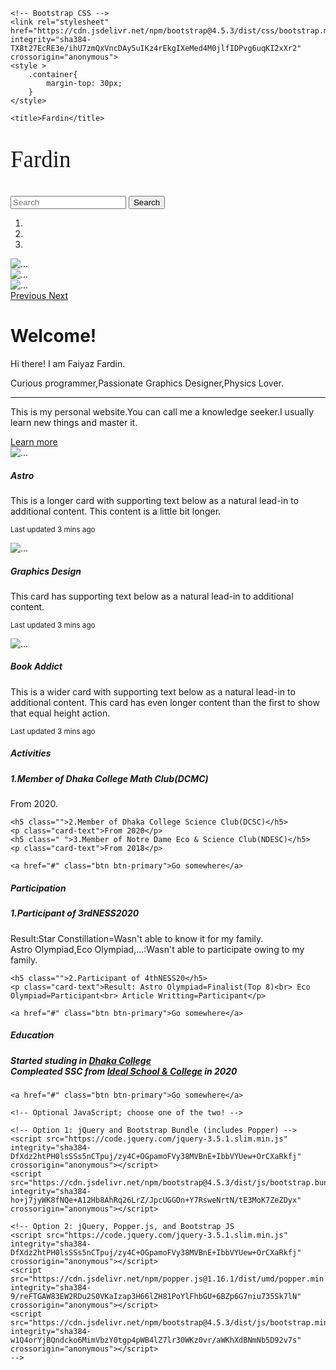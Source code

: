 <html lang="en">
  <head>
    <!-- Required meta tags -->
    <meta charset="utf-8">
    <meta name="viewport" content="width=device-width, initial-scale=1, shrink-to-fit=no">

    <!-- Bootstrap CSS -->
    <link rel="stylesheet" href="https://cdn.jsdelivr.net/npm/bootstrap@4.5.3/dist/css/bootstrap.min.css" integrity="sha384-TX8t27EcRE3e/ihU7zmQxVncDAy5uIKz4rEkgIXeMed4M0jlfIDPvg6uqKI2xXr2" crossorigin="anonymous">
    <style >
        .container{
            margin-top: 30px;
        }
    </style>

    <title>Fardin</title>
  </head>
  <body>
    <nav class="navbar navbar-dark bg-primary sticky-top">
  <a class="navbar-brand"><p style="font-size: 37px;font-family:Gabriola ">Fardin</p></a>
  <form class="form-inline">
    <input class="form-control mr-sm-2" type="search" placeholder="Search" aria-label="Search">
    <button class="btn btn-outline-success my-2 my-sm-0" type="submit">Search</button>
  </form>
</nav>
    <div id="carouselExampleIndicators" class="carousel slide" data-ride="carousel">
  <ol class="carousel-indicators">
    <li data-target="#carouselExampleIndicators" data-slide-to="0" class="active"></li>
    <li data-target="#carouselExampleIndicators" data-slide-to="1"></li>
    <li data-target="#carouselExampleIndicators" data-slide-to="2"></li>
  </ol>
  <div class="carousel-inner">
    <div class="carousel-item active">
      <img src="cover1.jpg" class="d-block w-100" alt="...">
    </div>
    <div class="carousel-item">
      <img src="cover2.jpg" class="d-block w-100" alt="...">
    </div>
    <div class="carousel-item">
      <img src="cover3.jpg" class="d-block w-100" alt="...">
    </div>
  </div>
  <a class="carousel-control-prev" href="#carouselExampleIndicators" role="button" data-slide="prev">
    <span class="carousel-control-prev-icon" aria-hidden="true"></span>
    <span class="sr-only">Previous</span>
  </a>
  <a class="carousel-control-next" href="#carouselExampleIndicators" role="button" data-slide="next">
    <span class="carousel-control-next-icon" aria-hidden="true"></span>
    <span class="sr-only">Next</span>
  </a>
</div>
<div class="container">
  <div class="jumbotron">
  <h1 class="display-4">Welcome!</h1>
  <p class="lead">Hi there! I am Faiyaz Fardin.</p>
  <p class="lead">Curious programmer,Passionate Graphics Designer,Physics Lover.</p>
  <hr class="my-4">
  <p>This is my personal website.You can call me a knowledge seeker.I usually learn new things and master it.</p>
  <a class="btn btn-primary btn-lg" href="https://www.facebook.com/profile.php?id=100043642312736" role="button">Learn more</a>
</div></div>
<div class="container">
  <div class="card-deck">
  <div class="card">
    <img src="Astro1.jpg" class="card-img-top" alt="...">
    <div class="card-body">
      <h5 class="card-title">Astro</h5>
      <p class="card-text">This is a longer card with supporting text below as a natural lead-in to additional content. This content is a little bit longer.</p>
      <p class="card-text"><small class="text-muted">Last updated 3 mins ago</small></p>
    </div>
  </div>
  <div class="card">
    <img src="design1.jpg" class="card-img-top" alt="...">
    <div class="card-body">
      <h5 class="card-title">Graphics Design</h5>
      <p class="card-text">This card has supporting text below as a natural lead-in to additional content.</p>
      <p class="card-text"><small class="text-muted">Last updated 3 mins ago</small></p>
    </div>
  </div>
  <div class="card">
    <img src="book.jfif" class="card-img-top" alt="...">
    <div class="card-body">
      <h5 class="card-title">Book Addict</h5>
      <p class="card-text">This is a wider card with supporting text below as a natural lead-in to additional content. This card has even longer content than the first to show that equal height action.</p>
      <p class="card-text"><small class="text-muted">Last updated 3 mins ago</small></p>
    </div>
  </div>
</div>
</div>
<div class="container">
  <div class="card">
  <h5 class="card-header">Activities</h5>
  <div class="card-body">
    <h5 class=" ">1.Member of Dhaka College Math Club(DCMC)</h5>
    <p class="card-text">From 2020.</p>

    <h5 class="">2.Member of Dhaka College Science Club(DCSC)</h5>
    <p class="card-text">From 2020</p>
    <h5 class=" ">3.Member of Notre Dame Eco & Science Club(NDESC)</h5>
    <p class="card-text">From 2018</p>

    <a href="#" class="btn btn-primary">Go somewhere</a>
  </div>
</div>
<div class="container">
  <div class="card">
  <h5 class="card-header">Participation</h5>
  <div class="card-body">
    <h5 class=" ">1.Participant of 3rdNESS2020</h5>
    <p class="card-text">Result:Star Constillation=Wasn't able to know it for my family.<br>Astro Olympiad,Eco Olympiad,...:Wasn't able to participate owing to my family. </p>

    <h5 class="">2.Participant of 4thNESS20</h5>
    <p class="card-text">Result: Astro Olympiad=Finalist(Top 8)<br> Eco Olympiad=Participant<br> Article Writting=Participant</p>
    
    <a href="#" class="btn btn-primary">Go somewhere</a>
  </div>
</div>
<div class="container">
  <div class="card">
  <h5 class="card-header">Education</h5>
  <div class="card-body">
    <h5 class=" ">Started studing in <a href="https://dhakacollege.edu.bd/">Dhaka College</a> <br>Compleated SSC from <a href="https://idealschoolandcollege.edu.bd/">Ideal School & College</a> in 2020</h5>
    <p class="card-text"></p>

    <a href="#" class="btn btn-primary">Go somewhere</a>
  </div>
</div>
    
    <!-- Optional JavaScript; choose one of the two! -->

    <!-- Option 1: jQuery and Bootstrap Bundle (includes Popper) -->
    <script src="https://code.jquery.com/jquery-3.5.1.slim.min.js" integrity="sha384-DfXdz2htPH0lsSSs5nCTpuj/zy4C+OGpamoFVy38MVBnE+IbbVYUew+OrCXaRkfj" crossorigin="anonymous"></script>
    <script src="https://cdn.jsdelivr.net/npm/bootstrap@4.5.3/dist/js/bootstrap.bundle.min.js" integrity="sha384-ho+j7jyWK8fNQe+A12Hb8AhRq26LrZ/JpcUGGOn+Y7RsweNrtN/tE3MoK7ZeZDyx" crossorigin="anonymous"></script>

    <!-- Option 2: jQuery, Popper.js, and Bootstrap JS
    <script src="https://code.jquery.com/jquery-3.5.1.slim.min.js" integrity="sha384-DfXdz2htPH0lsSSs5nCTpuj/zy4C+OGpamoFVy38MVBnE+IbbVYUew+OrCXaRkfj" crossorigin="anonymous"></script>
    <script src="https://cdn.jsdelivr.net/npm/popper.js@1.16.1/dist/umd/popper.min.js" integrity="sha384-9/reFTGAW83EW2RDu2S0VKaIzap3H66lZH81PoYlFhbGU+6BZp6G7niu735Sk7lN" crossorigin="anonymous"></script>
    <script src="https://cdn.jsdelivr.net/npm/bootstrap@4.5.3/dist/js/bootstrap.min.js" integrity="sha384-w1Q4orYjBQndcko6MimVbzY0tgp4pWB4lZ7lr30WKz0vr/aWKhXdBNmNb5D92v7s" crossorigin="anonymous"></script>
    -->
  </body>
</html>
